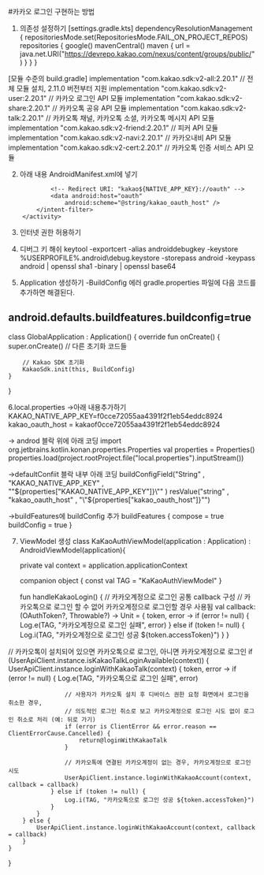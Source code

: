 #카카오 로그인 구현하는 방법

1. 의존성 설정하기
[settings.gradle.kts]
dependencyResolutionManagement {
    repositoriesMode.set(RepositoriesMode.FAIL_ON_PROJECT_REPOS)
    repositories {
        google()
        mavenCentral()
        maven { url = java.net.URI("https://devrepo.kakao.com/nexus/content/groups/public/") }
    }
}

[모듈 수준의 build.gradle]
  implementation "com.kakao.sdk:v2-all:2.20.1" // 전체 모듈 설치, 2.11.0 버전부터 지원
  implementation "com.kakao.sdk:v2-user:2.20.1" // 카카오 로그인 API 모듈
  implementation "com.kakao.sdk:v2-share:2.20.1" // 카카오톡 공유 API 모듈
  implementation "com.kakao.sdk:v2-talk:2.20.1" // 카카오톡 채널, 카카오톡 소셜, 카카오톡 메시지 API 모듈
  implementation "com.kakao.sdk:v2-friend:2.20.1" // 피커 API 모듈
  implementation "com.kakao.sdk:v2-navi:2.20.1" // 카카오내비 API 모듈
  implementation "com.kakao.sdk:v2-cert:2.20.1" // 카카오톡 인증 서비스 API 모듈

2. 아래 내용 AndroidManifest.xml에 넣기

<activity
            android:name="com.kakao.sdk.auth.AuthCodeHandlerActivity"
            android:exported="true">
            <intent-filter>
                <action android:name="android.intent.action.VIEW" />
                <category android:name="android.intent.category.DEFAULT" />
                <category android:name="android.intent.category.BROWSABLE" />

                <!-- Redirect URI: "kakao${NATIVE_APP_KEY}://oauth" -->
                <data android:host="oauth"
                    android:scheme="@string/kakao_oauth_host" />
            </intent-filter>
        </activity>



3. 인터넷 권한 허용하기
    <uses-permission android:name="android.permission.INTERNET" />




4. 디버그 키 해쉬
keytool -exportcert -alias androiddebugkey -keystore %USERPROFILE%\.android\debug.keystore -storepass android -keypass android | openssl sha1 -binary | openssl base64




5. Application 생성하기
-BuildConfig 에러
gradle.properties 파일에 다음 코드를 추가하면 해결된다.

android.defaults.buildfeatures.buildconfig=true
-
class GlobalApplication : Application() {
    override fun onCreate() {
        super.onCreate()
        // 다른 초기화 코드들

        // Kakao SDK 초기화
        KakaoSdk.init(this, BuildConfig)
    }
}

6.local.properties
->아래 내용추가하기
KAKAO_NATIVE_APP_KEY=f0cce72055aa4391f2f1eb54eddc8924
kakao_oauth_host = kakaof0cce72055aa4391f2f1eb54eddc8924



-> androd 블락 위에 아래 코딩
import org.jetbrains.kotlin.konan.properties.Properties
val properties = Properties()
properties.load(project.rootProject.file("local.properties").inputStream())

->defaultConfiit 블락 내부 아래 코딩
buildConfigField("String" , "KAKAO_NATIVE_APP_KEY" ,
            "\"${properties["KAKAO_NATIVE_APP_KEY"]}\""
        )
        resValue("string" , "kakao_oauth_host" , "\"${properties["kakao_oauth_host"]}\"")

->buildFeatures에 buildConfig 추가
buildFeatures {
        compose = true
        buildConfig = true
    }





7. ViewModel 생성
class KaKaoAuthViewModel(application : Application) : AndroidViewModel(application){

    private val context = application.applicationContext

    companion object {
        const val TAG = "KaKaoAuthViewModel"
    }

    fun handleKakaoLogin() {
        // 카카오계정으로 로그인 공통 callback 구성
// 카카오톡으로 로그인 할 수 없어 카카오계정으로 로그인할 경우 사용됨
        val callback: (OAuthToken?, Throwable?) -> Unit = { token, error ->
            if (error != null) {
                Log.e(TAG, "카카오계정으로 로그인 실패", error)
            } else if (token != null) {
                Log.i(TAG, "카카오계정으로 로그인 성공 ${token.accessToken}")
            }
        }

// 카카오톡이 설치되어 있으면 카카오톡으로 로그인, 아니면 카카오계정으로 로그인
        if (UserApiClient.instance.isKakaoTalkLoginAvailable(context)) {
            UserApiClient.instance.loginWithKakaoTalk(context) { token, error ->
                if (error != null) {
                    Log.e(TAG, "카카오톡으로 로그인 실패", error)

                    // 사용자가 카카오톡 설치 후 디바이스 권한 요청 화면에서 로그인을 취소한 경우,
                    // 의도적인 로그인 취소로 보고 카카오계정으로 로그인 시도 없이 로그인 취소로 처리 (예: 뒤로 가기)
                    if (error is ClientError && error.reason == ClientErrorCause.Cancelled) {
                        return@loginWithKakaoTalk
                    }

                    // 카카오톡에 연결된 카카오계정이 없는 경우, 카카오계정으로 로그인 시도
                    UserApiClient.instance.loginWithKakaoAccount(context, callback = callback)
                } else if (token != null) {
                    Log.i(TAG, "카카오톡으로 로그인 성공 ${token.accessToken}")
                }
            }
        } else {
            UserApiClient.instance.loginWithKakaoAccount(context, callback = callback)
        }
    }

}
